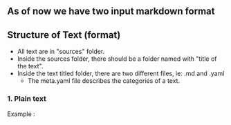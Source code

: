 ## As of now we have two input markdown format

## Structure of Text (format)

- All text are in "sources" folder.
- Inside the sources folder, there should be a folder named with "title of the text".
- Inside the text titled folder, there are two different files, ie: .md and .yaml
  - The meta.yaml file describes the categories of a text.
    

### 1. Plain text 

Example :



